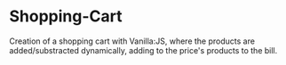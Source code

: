 # Shopping-Cart
Creation of a shopping cart with Vanilla:JS, where the products are added/substracted  dynamically, adding to the price's products to the bill.
